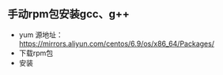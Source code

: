 ## 手动rpm包安装gcc、g++
- yum 源地址： https://mirrors.aliyun.com/centos/6.9/os/x86_64/Packages/
- 下载rpm包
- 安装